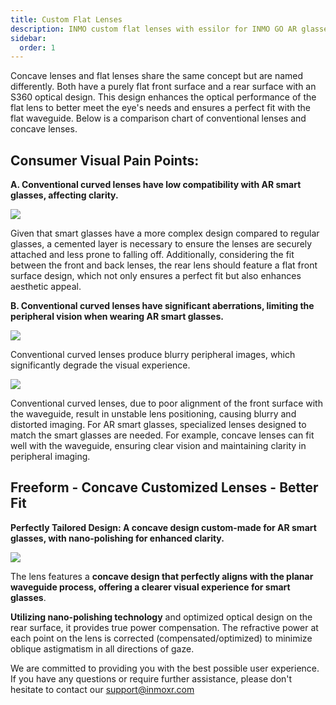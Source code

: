 ```yaml
---
title: Custom Flat Lenses
description: INMO custom flat lenses with essilor for INMO GO AR glasses.
sidebar:
  order: 1
---
```

Concave lenses and flat lenses share the same concept but are named differently. Both have a purely flat front surface and a rear surface with an S360 optical design. This design enhances the optical performance of the flat lens to better meet the eye's needs and ensures a perfect fit with the flat waveguide. Below is a comparison chart of conventional lenses and concave lenses.

## **Consumer Visual Pain Points:**

**A. Conventional curved lenses have low compatibility with AR smart glasses, affecting clarity.**

![](public/images/go/go-custom-flat-lenses-1.png)

Given that smart glasses have a more complex design compared to regular glasses, a cemented layer is necessary to ensure the lenses are securely attached and less prone to falling off. Additionally, considering the fit between the front and back lenses, the rear lens should feature a flat front surface design, which not only ensures a perfect fit but also enhances aesthetic appeal.



**B. Conventional curved lenses have significant aberrations, limiting the peripheral vision when wearing AR smart glasses.**

![](public/images/go/go-custom-flat-lenses-2.png)

Conventional curved lenses produce blurry peripheral images, which significantly degrade the visual experience.

![](public/images/go/go-custom-flat-lenses-3.png)

Conventional curved lenses, due to poor alignment of the front surface with the waveguide, result in unstable lens positioning, causing blurry and distorted imaging. For AR smart glasses, specialized lenses designed to match the smart glasses are needed. For example, concave lenses can fit well with the waveguide, ensuring clear vision and maintaining clarity in peripheral imaging.

## **Freeform - Concave Customized Lenses - Better Fit**

**Perfectly Tailored Design: A concave design custom-made for AR smart glasses, with nano-polishing for enhanced clarity.**

![](public/images/go/go-custom-flat-lenses-4.png)

The lens features a **concave design that perfectly aligns with the planar waveguide process, offering a clearer visual experience for smart glasses**.&#x20;

**Utilizing nano-polishing technology** and optimized optical design on the rear surface, it provides true power compensation. The refractive power at each point on the lens is corrected (compensated/optimized) to minimize oblique astigmatism in all directions of gaze.



We are committed to providing you with the best possible user experience. If you have any questions or require further assistance, please don't hesitate to contact our support@inmoxr.com


